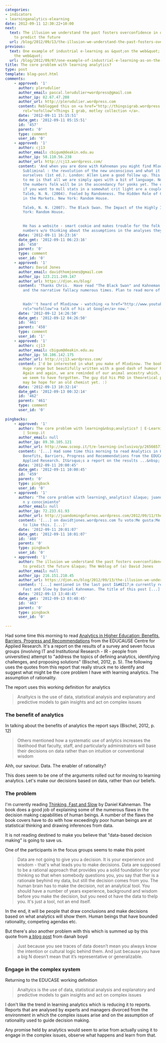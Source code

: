 ```yaml
---
categories:
- indicators
- learninganalytics-elearning
date: 2012-09-11 12:30:22+10:00
next:
  text: The illusion we understand the past fosters overconfidence in our ability
    to predict the future
  url: /blog/2012/09/13/the-illusion-we-understand-the-past-fosters-overconfidence-in-our-ability-to-predict-the-future/
previous:
  text: One example of industrial e-learning as &quot;on the web&quot; not &quot;of
    the web&quot;
  url: /blog/2012/09/07/one-example-of-industrial-e-learning-as-on-the-web-not-of-the-web/
title: The core problem with learning analytics?
type: post
template: blog-post.html
comments:
    - approved: '1'
      author: plerudulier
      author_email: pascal.lerudulier+wordpress@gmail.com
      author_ip: 82.67.47.208
      author_url: http://plerudulier.wordpress.com
      content: Reblogged this on <a href="http://thingsigrab.wordpress.com/2012/09/11/the-core-problem-with-learning-analytics/"
        rel="nofollow">Things I grab, motley collection </a>.
      date: '2012-09-11 15:15:51'
      date_gmt: '2012-09-11 05:15:51'
      id: '457'
      parent: '0'
      type: comment
      user_id: '0'
    - approved: '1'
      author: cj13
      author_email: cbigum@deakin.edu.au
      author_ip: 58.110.56.238
      author_url: http://cj13.wordpress.com/
      content: 'And when you are done with Kahneman you might find Mlodinow, L. (2012).
        Subliminal : the revolution of the new unconscious and what it teaches us about
        ourselves (1st ed.). London: Allen Lane a good follow up. This stuff keeps saying
        to me is that all we are simply apes with a bit of language. Not a lot more.  :)  Still,
        the numbers folk will be in the ascendancy for yonks yet. The other good read
        if you want to mull stats in a somewhat crit light are a couple of little books:
        Taleb, N. N. (2004). Fooled by Randomness. The Hidden Role of Chance in Life and
        in the Markets. New York: Random House.
    
        Taleb, N. N. (2007). The Black Swan. The Impact of the Highly Improbable. New
        York: Random House.
    
    
        He has a website - smart cookie and makes trouble for the folk who just do the
        numbers w/o thinking about the assumptions in the analyses they deploy.'
      date: '2012-09-11 16:23:16'
      date_gmt: '2012-09-11 06:23:16'
      id: '458'
      parent: '0'
      type: comment
      user_id: '0'
    - approved: '1'
      author: David Jones
      author_email: davidthomjones@gmail.com
      author_ip: 123.211.249.147
      author_url: https://djon.es/blog/
      content: 'Thanks Chris.  Have read "The Black Swan" and Kahneman mentions Taleb
        and the narrative fallacy numerous times. Plan to read more of his stuff.
    
    
        Hadn''t heard of Mlodinow - watching <a href="http://www.youtube.com/watch?v=NJ-IfVHJH58"
        rel="nofollow">a talk of his at Google</a> now.'
      date: '2012-09-12 14:26:50'
      date_gmt: '2012-09-12 04:26:50'
      id: '461'
      parent: '458'
      type: comment
      user_id: '1'
    - approved: '1'
      author: cj13
      author_email: cbigum@deakin.edu.au
      author_ip: 58.106.142.175
      author_url: http://cj13.wordpress.com/
      content: I'd be interested in what you make of Mlodinow. The book is a real hoot.
        Huge range but beautifully written with a good dash of humour here and there.
        Again and again, we are reminded of our animal ancestry which, at least in education
        we seem to have forgotten. The guy did his PhD in theoretical physics. So there
        may be hope for an old chemist yet. :)
      date: '2012-09-13 10:32:14'
      date_gmt: '2012-09-13 00:32:14'
      id: '462'
      parent: '461'
      type: comment
      user_id: '0'
    
pingbacks:
    - approved: '1'
      author: The core problem with learning&nbsp;analytics? | E-Learning-Inclusivo (Mashup)
        | Scoop.it
      author_email: null
      author_ip: 89.30.105.121
      author_url: http://www.scoop.it/t/e-learning-inclusivo/p/2656657171/the-core-problem-with-learning-analytics
      content: '[...] Had some time this morning to read Analytics in Higher Education:
        Benefits, Barriers, Progress and Recommendations from the EDUCAUSE Centre for
        Applied Research. It&rsquo;s a report on the results ...&nbsp; [...]'
      date: '2012-09-11 20:00:45'
      date_gmt: '2012-09-11 10:00:45'
      id: '459'
      parent: '0'
      type: pingback
      user_id: '0'
    - approved: '1'
      author: "The core problem with learning\_analytics? &laquo; juandon. Innovaci\xF3\
        n y conocimiento"
      author_email: null
      author_ip: 72.233.61.93
      author_url: http://juandomingofarnos.wordpress.com/2012/09/11/the-core-problem-with-learning-analytics/
      content: '[...] on davidtjones.wordpress.com Tu voto:Me gusta:Me gustaBe the first
        to like this. [...]'
      date: '2012-09-11 20:01:07'
      date_gmt: '2012-09-11 10:01:07'
      id: '460'
      parent: '0'
      type: pingback
      user_id: '0'
    - approved: '1'
      author: The illusion we understand the past fosters overconfidence in our ability
        to predict the future &laquo; The Weblog of (a) David Jones
      author_email: null
      author_ip: 216.151.210.45
      author_url: https://djon.es/blog/2012/09/13/the-illusion-we-understand-the-past-fosters-overconfidence-in-our-ability-to-predict-the-future/
      content: '[...] mentioned in the last post I&#8217;m currently reading Thinking,
        Fast and Slow by Daniel Kahneman. The title of this post [...]'
      date: '2012-09-13 13:48:45'
      date_gmt: '2012-09-13 03:48:45'
      id: '463'
      parent: '0'
      type: pingback
      user_id: '0'
    
---
```

Had some time this morning to read [Analytics in Higher Education: Benefits, Barriers, Progress and Recommendations](http://net.educause.edu/ir/library/pdf/ERS1207/ers1207.pdf) from the EDUCAUSE Centre for Applied Research. It's a report on the results of a survey and seven focus groups (involving IT and Institutional Research - IR - people from universities) attempt to "address the topics of defining analytics, identifying challenges, and proposing solutions" (Bischel, 2012, p. 5). The following uses the quotes from this report that really struck me to identify and suggest what might be the core problem I have with learning analytics. The assumption of rationality.

The report uses this working definition for analytics

> Analtyics is the use of data, statistical analysis and explanatory and predictive models to gain insights and act on complex issues

### The benefit of analytics

In talking about the benefits of analytics the report says (Bischel, 2012, p. 12)

> Others mentioned how a systematic use of anlytics increases the likelihood that faculty, staff, and particularly administrators will base their decisions on data rather than on intuition or conventional wisdom

Ahh, our saviour. Data. The enabler of rationality?

This does seem to be one of the arguments rolled out for moving to learning analytics. Let's make our decisions based on data, rather than our beliefs.

### The problem

I'm currently reading [Thinking, Fast and Slow](http://www.amazon.com/Thinking-Fast-Slow-Daniel-Kahneman/dp/0374275637) by Daniel Kahneman. The book does a good job of explaining some of the numerous flaws in the decision making capabilities of human beings. A number of the flaws the book covers have to do with how exceedingly poor human beings are at statistical thinking and drawing inferences from data.

It is not reading destined to make you believe that "data-based decision making" is going to save us.

One of the participants in the focus groups seems to make this point

> Data are not going to give you a decision. It is your experience and wisdom - that's what leads you to make decisions. Data are supposed to be a rational approach that provides you a solid foundation for your thinking so that when somebody questions you, you say that ther is a rationale beyhind my data, but still the decision comes from you. The human brain has to make the decision, not an analytical tool. You should have a number of years experience, background and wisdom before you make the decision, but you need ot have the data to thelp you. It's just a tool, not an end itself.

In the end, it will be people that draw conclusions and make decisions based on what analytics will show them. Human beings that have bounded rationality, competing agendas etc.

But there's also another problem with this which is summed up by this quote from [a blog post](http://www.zephoria.org/thoughts/archives/2010/04/17/big-data-opportunities-for-computational-and-social-sciences.html) from danah boyd

> Just because you see traces of data doesn’t mean you always know the intention or cultural logic behind them. And just because you have a big N doesn’t mean that it’s representative or generalizable.

### Engage in the complex system

Returning to the EDUCASE working definition

> Analtyics is the use of data, statistical analysis and explanatory and predictive models to gain insights and act on complex issues

I don't like the trend in learning analytics which is reducing it to reports. Reports that are analysed by experts and managers divorced from the environment in which the complex issues arise and on the assumption of rationality used to guide decision making.

Any promise held by analytics would seem to arise from actually using it to engage in the complex issues, observe what happens and learn from that.